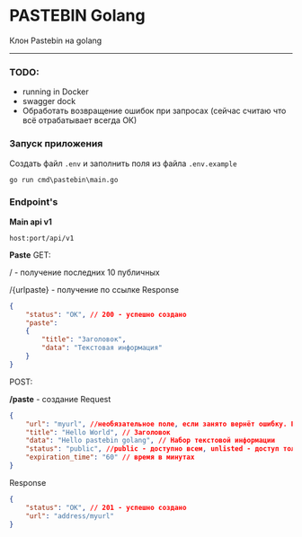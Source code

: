 # PASTEBIN Golang

Клон Pastebin на golang

---

### TODO:
* running in Docker
* swagger dock
* Обработать возвращение ошибок при запросах (сейчас считаю что всё отрабатывает всегда ОК)

### Запуск приложения

Создать файл `.env` и заполнить поля из файла `.env.example` 
```Shell
go run cmd\pastebin\main.go
```


### Endpoint's
**Main api v1**
```
host:port/api/v1
```

**Paste**
GET:

/ - получение последних 10 публичных

/{urlpaste} - получение по ссылке
Response
```JSON
{
    "status": "OK", // 200 - успешно создано
    "paste": 
    {
        "title": "Заголовок",
        "data": "Текстовая информация"
    }
}
```


POST:

**/paste** - создание
Request
```JSON
{
    "url": "myurl", //необязательное поле, если занято вернёт ошибку. Если не указано будет сгенерировано автоматически (hash)
    "title": "Hello World", // Заголовок
    "data": "Hello pastebin golang", // Набор текстовой информации
    "status": "public", //public - доступно всем, unlisted - доступ только по ссылке
    "expiration_time": "60" // время в минутах
}
```
Response
```JSON
{
    "status": "OK", // 201 - успешно создано
    "url": "address/myurl"
}
```